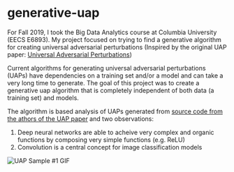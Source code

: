 # generative-uap

For Fall 2019, I took the Big Data Analytics course at Columbia University (EECS E6893). My project focused on trying to find a generative algorithm for creating universal adversarial perturbations (Inspired by the original UAP paper: [Universal Adversarial Perturbations](https://arxiv.org/abs/1610.08401))

Current algorithms for generating universal adversarial perturbations (UAPs) have dependencies on a training set and/or a model and can take a very long time to generate. The goal of this project was to create a generative uap algorithm that is completely independent of both data (a training set) and models.

The algorithm is based analysis of UAPs generated from [source code from the athors of the UAP paper](https://github.com/LTS4/universal) and two observations:
1) Deep neural networks are able to acheive very complex and organic functions by composing very simple functions (e.g. ReLU)
2) Convolution is a central concept for image classification models


![UAP Sample #1 GIF](generative-uap/224x224-samples/rand_conv_224x224_iter45_id00814799.gif)
